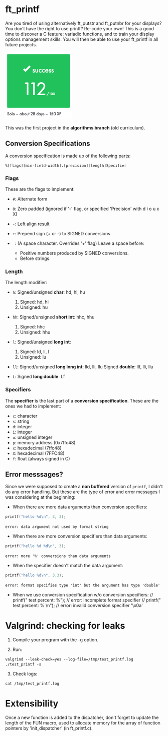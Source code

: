 # ft_printf
Are you tired of using alternatively ft_putstr and ft_putnbr for your displays? You don’t have the right to use printf? Re-code your own! This is a good time to discover a C feature: variadic functions, and to train your display options management skills. You will then be able to use your ft_printf in all future projects.

![succeded with 112](graded.png "Succeded with 112")

This was the first project in the **algorithms branch** (old curriculum).

## Conversion Specifications
A conversion specification is made up of the following parts:
```
%[flags][min-field-width].[precision][length]Specifier
```

### Flags
These are the flags to implement:

* `#`: Alternate form
* `0`: Zero padded (ignored if '-' flag, or specified 'Precision' with d i o u x X)
* `-`: Left align result
* `+`: Prepend sign (+ or -) to SIGNED conversions
* ` `: (A space character. Overrides '+' flag) Leave a space before:

	* Positive numbers produced by SIGNED conversions.
	* Before strings.

### Length
The length modifier:

* `h`:	Signed/unsigned **char**: hd, hi, hu
	1. Signed: hd, hi
	2. Unsigned: hu

* `hh`:	Signed/unsigned **short int**: hhc, hhu
	1. Signed: hhc
	2. Unsigned: hhu

* `l`:	Signed/unsigned **long int**:
	1. Signed: ld, li, l
	2. Unsigned: lu

* `ll`: Signed/unsigned **long long int**: lld, lli, llu
	Signed **double**: llf, lli, llu

* `L`:	Signed **long double**: Lf

### Specifiers
The **specifier** is the last part of a **conversion specification**. These are the ones we had to implement:

* `c`: character
* `s`: string
* `d`: integer
* `i`: integer
* `u`: unsigned integer
* `p`: memory address (0x7ffc48)
* `x`: hexadecimal (7ffc48)
* `X`: hexadecimal (7FFC48)
* `f`: float (always signed in C)

## Error messsages?
Since we were supposed to create a **non buffered** version of `printf`, I didn't do any error handling. But these are the type of error and error messages I was considering at the beginning:

* When there are more data arguments than conversion specifiers:
```c
printf("hello %d\n", 3, 3);
```
`error: data argument not used by format string`

* When there are more conversion specifiers than data arguments:
```c
printf("hello %d %d\n", 3);
```
`error: more '%' conversions than data arguments`

* When the specifier doesn't match the data argument:
```c
printf("hello %d\n", 3.3);
```
`error: format specifies type 'int' but the argument has type 'double'`

* When we use conversion specification w/o conversion specifiers:
// printf(" test percent: %"); // error: incomplete format specifier
// printf(" test percent: % \n"); // error: invalid conversion specifier '\x0a'

Valgrind: checking for leaks
============================
1. Compile your program with the -g option.

2. Run:
```
valgrind --leak-check=yes --log-file=/tmp/test_printf.log ./test_printf -s
```

3. Check logs:
```
cat /tmp/test_printf.log
```

Extensibility
=============
Once a new function is added to the dispatcher, don't forget to update the length of the FUN macro, used to allocate memory for the array of function pointers by 'init_dispatcher' (in ft_printf.c).
